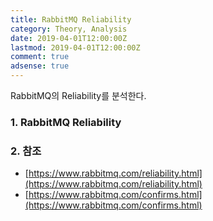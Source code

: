 ```yaml
---
title: RabbitMQ Reliability
category: Theory, Analysis
date: 2019-04-01T12:00:00Z
lastmod: 2019-04-01T12:00:00Z
comment: true
adsense: true
---
```


RabbitMQ의 Reliability를 분석한다.

### 1. RabbitMQ Reliability

### 2. 참조

* [https://www.rabbitmq.com/reliability.html](https://www.rabbitmq.com/reliability.html)
* [https://www.rabbitmq.com/confirms.html](https://www.rabbitmq.com/confirms.html)